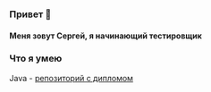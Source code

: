 ### Привет 👋

#### Меня зовут Сергей, я начинающий тестировщик

### Что я умею
Java - [репозиторий с дипломом](url)
